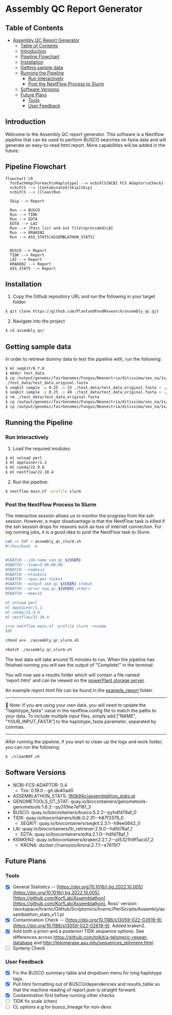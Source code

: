 # Assembly QC Report Generator

## Table of Contents

- [Assembly QC Report Generator](#assembly-qc-report-generator)
  - [Table of Contents](#table-of-contents)
  - [Introduction](#introduction)
  - [Pipeline Flowchart](#pipeline-flowchart)
  - [Installation](#installation)
  - [Getting sample data](#getting-sample-data)
  - [Running the Pipeline](#running-the-pipeline)
    - [Run Interactively](#run-interactively)
    - [Post the NextFlow Process to Slurm](#post-the-nextflow-process-to-slurm)
  - [Software Versions](#software-versions)
  - [Future Plans](#future-plans)
    - [Tools](#tools)
    - [User Feedback](#user-feedback)

## Introduction

Welcome to the Assembly QC report generator. This software is a Nextflow pipeline that can be used to perform BUSCO searches on fasta data and will generate an easy-to-read html report. More capabilities will be added in the future.

## Pipeline Flowchart

```mermaid
flowchart LR
  forEachHap[Foreach\nHaplotype] --> ncbiFCS{NCBI FCS Adaptor\nCheck}
  ncbiFCS --> |Contaminated|Skip[Skip]
  ncbiFCS --> |Clean|Run

  Skip --> Report
  
  Run --> BUSCO
  Run --> TIDK
  Run --> EDTA
  EDTA --> LAI
  Run --> |Pass list and out file\nprovided|LAI
  Run --> KRAKEN2
  Run --> ASS_STATS[ASSEMBLATHON_STATS]


  BUSCO --> Report
  TIDK --> Report
  LAI --> Report
  KRAKEN2 --> Report
  ASS_STATS --> Report
```

## Installation

1. Copy the Github repository URL and run the following in your target folder:

```bash
$ git clone https://github.com/PlantandFoodResearch/assembly_qc.git
```

2. Navigate into the project

```bash
$ cd assembly_qc/
```

## Getting sample data

In order to retrieve dummy data to test the pipeline with, run the following:

```bash
$ ml seqkit/0.7.0
$ mkdir test_data
$ cp /output/genomic/fairGenomes/Fungus/Neonectria/ditissima/sex_na/1x/assembly_rs324p/v1/Nd324_canupilon_all.sorted.renamed.fasta \
./test_data/test_data_original.fasta
$ seqkit sample -p 0.25 -s 33 ./test_data/test_data_original.fasta > ./test_data/test_data1.fasta
$ seqkit sample -p 0.25 -s 49 ./test_data/test_data_original.fasta > ./test_data/test_data2.fasta
$ rm ./test_data/test_data_original.fasta
$ cp /output/genomic/fairGenomes/Fungus/Neonectria/ditissima/sex_na/1x/assembly_rs324p/v1/augustus.hints.fixed.gff3 ./test_data/test_data1.gff3
$ cp /output/genomic/fairGenomes/Fungus/Neonectria/ditissima/sex_na/1x/assembly_rs324p/v1/augustus.hints.fixed.gff3 ./test_data/test_data2.gff3
```

## Running the Pipeline

### Run Interactively

1. Load the required modules:

```bash
$ ml unload perl
$ ml apptainer/1.1
$ ml conda/22.9.0
$ ml nextflow/22.10.4
```

2. Run the pipeline:

```bash
$ nextflow main.nf -profile slurm
```

### Post the NextFlow Process to Slurm

The interactive session allows us to monitor the progress from the ssh session. However, a major disadvantage is that the NextFlow task is killed if the ssh session drops for reasons such as loss of internet connection. For log running jobs, it is a good idea to post the NextFlow task to Slurm.

```bash
cat << EOF > assembly_qc_slurm.sh
#!/bin/bash -e


#SBATCH --job-name asm_qc_${USER}
#SBATCH --time=3-00:00:00
#SBATCH --nodes=1
#SBATCH --ntasks=1
#SBATCH --cpus-per-task=1
#SBATCH --output asm_qc_${USER}.stdout
#SBATCH --error asm_qc_${USER}.stderr
#SBATCH --mem=1G

ml unload perl
ml apptainer/1.1
ml conda/22.9.0
ml nextflow/22.10.4

srun nextflow main.nf -profile slurm -resume
EOF

chmod u+x ./assembly_qc_slurm.sh

sbatch ./assembly_qc_slurm.sh
```

The test data will take around 15 minutes to run. When the pipeline has finished running you will see the output of "Complete!" in the terminal.

You will now see a results folder which will contain a file named 'report.html' and can be viewed on the [powerPlant storage server](https://storage.powerplant.pfr.co.nz).

An example report.html file can be found in the [example_report](./example_report/) folder.

---

:memo: Note: If you are using your own data, you will need to update the "haplotype_fasta" value in the nextflow.config file to match the paths to your data. To include multiple input files, simply add ["NAME", "YOUR_INPUT_FASTA"] to the haplotype_fasta parameter, separated by commas.

---

After running the pipeline, if you wish to clean up the logs and work folder, you can run the following:

```bash
$ ./cleanNXF.sh
```

## Software Versions

- NCBI-FCS-ADAPTOR: 0.4
  - Tini: 0.19.0 - git.de40ad0
- ASSEMBLATHON_STATS: [160b94c/assemblathon_stats.pl](https://github.com/KorfLab/Assemblathon/blob/160b94c1d225d8b16625d0513ccb3dd73b456f74/assemblathon_stats.pl)
- GENOMETOOLS_GT_STAT: quay.io/biocontainers/genometools-genometools:1.6.2--py310he7ef181_3
- BUSCO: quay.io/biocontainers/busco:5.2.2--pyhdfd78af_0
- TIDK: quay.io/biocontainers/tidk:0.2.31--h87f3376_0
  - SEQKIT: quay.io/biocontainers/seqkit:2.3.1--h9ee0642_0
- LAI: quay.io/biocontainers/ltr_retriever:2.9.0--hdfd78af_1
  - EDTA: quay.io/biocontainers/edta:2.1.0--hdfd78af_1
- KRAKEN2: quay.io/biocontainers/kraken2:2.1.2--pl5321h9f5acd7_2
  - KRONA: docker://nanozoo/krona:2.7.1--e7615f7

## Future Plans

### Tools

- [x] General Statistics -- [https://doi.org/10.1016/j.tig.2022.10.005](https://doi.org/10.1016/j.tig.2022.10.005), [https://github.com/KorfLab/Assemblathon](https://github.com/KorfLab/Assemblathon), Ross' version: /workspace/hrarnc/GitHub/Scriptomics/hrarnc/PerlScripts/Assembly/assemblathon_stats_v1.1.pl
- [x] Contamination Check -- [https://doi.org/10.1186/s13059-022-02619-9](https://doi.org/10.1186/s13059-022-02619-9). Added kraken2.
- [x] Add both a priori and a posteriori TIDK sequence options. See differences across https://github.com/tolkit/a-telomeric-repeat-database and http://telomerase.asu.edu/sequences_telomere.html
- [ ] Synteny Check

### User Feedback

- [x] Fix the BUSCO summary table and dropdown menu for long haplotype tags.
- [x] Pull html formatting out of BUSCO/dependencies and results_table so that the machine reading of report.json is straight forward.
- [x] Contamination first before running other checks
- [ ] TIDK fix scale (chen)
- [ ] CL options e.g for busco_lineage for non-devs
